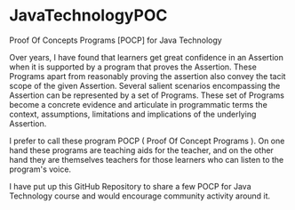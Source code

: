 # JavaTechnologyPOC
Proof Of Concepts Programs [POCP] for Java Technology

Over years, I have found that learners get great confidence in an Assertion when it is supported by a program that proves the Assertion. These Programs apart from reasonably proving the assertion also convey the tacit scope of the given Assertion. Several salient scenarios encompassing the Assertion can be represented by a set of Programs. These set of Programs become a concrete evidence and articulate in programmatic terms the context, assumptions, limitations and implications of the underlying Assertion.

I prefer to call these program POCP ( Proof Of Concept Programs ). On one hand these programs are teaching aids for the teacher, and on the other hand they are themselves teachers for those learners who can listen to the program's voice.

I have put up this GitHub Repository to share a few POCP for Java Technology course and would encourage community activity around it.
